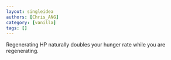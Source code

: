 ```yaml
---
layout: singleidea
authors: [Chris_ANG]
category: [vanilla]
tags: []
---
```

Regenerating HP naturally doubles your hunger rate while you are regenerating.

